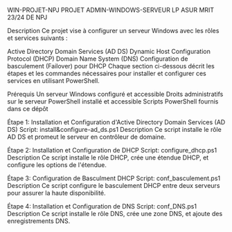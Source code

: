 WIN-PROJET-NPJ
PROJET ADMIN-WINDOWS-SERVEUR LP ASUR MRIT 23/24 DE NPJ

Description
Ce projet vise à configurer un serveur Windows avec les rôles et services suivants :

Active Directory Domain Services (AD DS)
Dynamic Host Configuration Protocol (DHCP)
Domain Name System (DNS)
Configuration de basculement (Failover) pour DHCP
Chaque section ci-dessous décrit les étapes et les commandes nécessaires pour installer et configurer ces services en utilisant PowerShell.

Prérequis
Un serveur Windows configuré et accessible
Droits administratifs sur le serveur
PowerShell installé et accessible
Scripts PowerShell fournis dans ce dépôt

Étape 1: Installation et Configuration d'Active Directory Domain Services (AD DS)
Script: install&configure-ad_ds.ps1
Description
Ce script installe le rôle AD DS et promeut le serveur en contrôleur de domaine.


Étape 2: Installation et Configuration de DHCP
Script: configure_dhcp.ps1
Description
Ce script installe le rôle DHCP, crée une étendue DHCP, et configure les options de l'étendue.


Étape 3: Configuration de Basculment DHCP
Script: conf_basculement.ps1
Description
Ce script configure le basculement DHCP entre deux serveurs pour assurer la haute disponibilité.

Étape 4: Installation et Configuration de DNS
Script: conf_DNS.ps1
Description
Ce script installe le rôle DNS, crée une zone DNS, et ajoute des enregistrements DNS.

